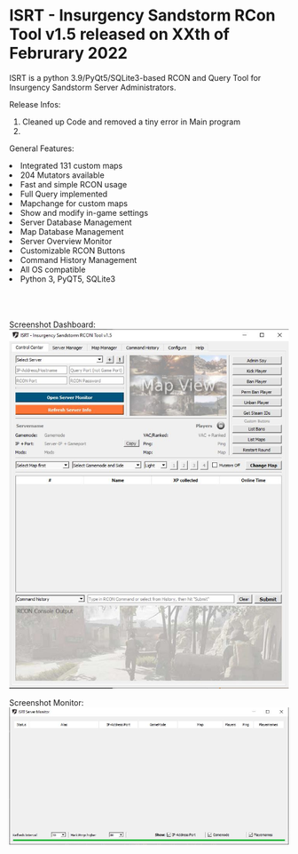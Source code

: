 # ISRT - Insurgency Sandstorm RCon Tool v1.5 released on XXth of Februrary 2022

ISRT is a python 3.9/PyQt5/SQLite3-based RCON and Query Tool for Insurgency Sandstorm Server Administrators.

Release Infos:
1. Cleaned up Code and removed a tiny error in Main program
2. 

General Features:
<li>Integrated 131 custom maps</li>
<li>204 Mutators available</li>
<li>Fast and simple RCON usage</li>
<li>Full Query implemented</li>
<li>Mapchange for custom maps</li>
<li>Show and modify in-game settings</li>
<li>Server Database Management</li>
<li>Map Database Management</li>
<li>Server Overview Monitor</li>
<li>Customizable RCON Buttons</li>
<li>Command History Management</li>
<li>All OS compatible</li>
<li>Python 3, PyQT5, SQLite3</li>

  <br><br/>  
Screenshot Dashboard:  
![ISRT Dashboard](https://raw.githubusercontent.com/olli-e/ISRT/main/img/isrt_v1.5.jpg)  
  
Screenshot Monitor:  
![ISRT Monitor](https://raw.githubusercontent.com/olli-e/ISRT/main/img/monitor_v1.5.jpg)  
  <br><br/>  

